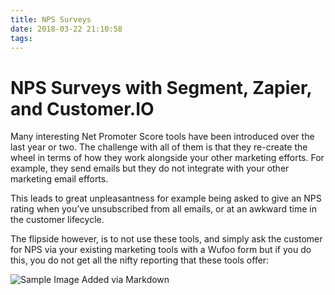```yaml
---
title: NPS Surveys
date: 2018-03-22 21:10:58
tags:
---
```

# NPS Surveys with Segment, Zapier, and Customer.IO

Many interesting Net Promoter Score tools have been introduced over the last year or two. The challenge with all of them is that they re-create the wheel in terms of how they work alongside your other marketing efforts. For example, they send emails but they do not integrate with your other marketing email efforts.

This leads to great unpleasantness for example being asked to give an NPS rating when you’ve unsubscribed from all emails, or at an awkward time in the customer lifecycle.

The flipside however, is to not use these tools, and simply ask the customer for NPS via your existing marketing tools with a Wufoo form but if you do this, you do not get all the nifty reporting that these tools offer:

![Sample Image Added via Markdown](/blog/images/nps.png)
